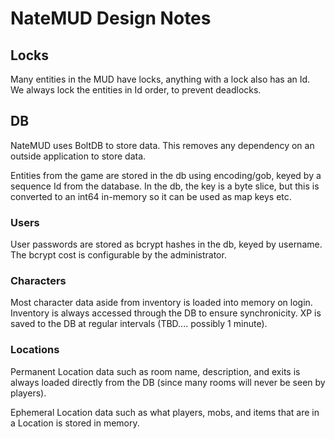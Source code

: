 NateMUD Design Notes
====================

## Locks

Many entities in the MUD have locks, anything with a lock also has an Id.  We
always lock the entities in Id order, to prevent deadlocks.

## DB 

NateMUD uses BoltDB to store data.  This removes any dependency on an outside
application to store data.

Entities from the game are stored in the db using encoding/gob, keyed by a
sequence Id from the database.  In the db, the key is a byte slice, but this is
converted to an int64 in-memory so it can be used as map keys etc.

### Users

User passwords are stored as bcrypt hashes in the db, keyed by username.  The
bcrypt cost is configurable by the administrator.

### Characters

Most character data aside from inventory is loaded into memory on login.
Inventory is always accessed through the DB to ensure synchronicity.  XP is
saved to the DB at regular intervals (TBD.... possibly 1 minute).

### Locations

Permanent Location data such as room name, description, and exits is always
loaded directly from the DB (since many rooms will never be seen by players).

Ephemeral Location data such as what players, mobs, and items that are in a
Location is stored in memory.

